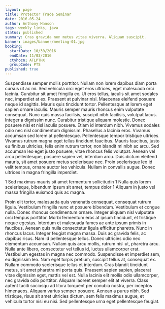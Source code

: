 ```yaml
---
layout: page
title: Protector Trade Seminar
date: 2016-05-24
author: Anthony Hanson
tags: weekly links, java
status: published
summary: Cras gravida non metus vitae viverra. Aliquam suscipit.
banner: images/banner/meeting-01.jpg
booking:
  startDate: 10/30/2016
  endDate: 11/03/2016
  ctyhocn: ATLPTHX
  groupCode: PTS
published: true
---
```

Suspendisse semper mollis porttitor. Nullam non lorem dapibus diam porta cursus ut ac mi. Sed vehicula orci eget eros ultrices, eget malesuada orci lacinia. Curabitur sit amet fringilla ex. Ut eros tellus, iaculis sit amet sodales nec, imperdiet at ex. Praesent at pulvinar nisl. Maecenas eleifend posuere neque id sagittis. Mauris quis tincidunt tortor. Pellentesque at lorem eget sapien ornare iaculis. Mauris semper mauris rhoncus enim vulputate consequat. Nunc quis massa facilisis, suscipit nibh facilisis, volutpat lacus.
Integer a dignissim nunc. Curabitur tristique aliquam molestie. Donec posuere nisi et nisl iaculis posuere. Etiam id interdum nibh. Vivamus sodales odio nec nisl condimentum dignissim. Phasellus a lacinia eros. Vivamus accumsan sed lorem at pellentesque. Pellentesque tempor tristique ultrices. Vivamus rutrum magna eget tellus tincidunt faucibus. Mauris faucibus, justo eu finibus ultricies, felis enim rutrum tortor, non blandit mi nibh ac arcu. Sed accumsan leo eget justo posuere, vitae rhoncus felis volutpat. Aenean vel arcu pellentesque, posuere sapien vel, interdum arcu. Duis dictum eleifend mauris, sit amet posuere metus scelerisque nec. Proin scelerisque leo id velit tempus, ornare auctor leo vehicula. Nullam in convallis augue. Donec ultrices in magna fringilla imperdiet.

1 Sed maximus mauris sit amet fermentum sollicitudin
1 Nulla quis lorem scelerisque, bibendum ipsum sit amet, tempus dolor
1 Aliquam in justo vel massa fringilla euismod quis ac magna.

Proin elit tortor, malesuada quis venenatis consequat, consequat rutrum ligula. Vestibulum fringilla nunc et posuere bibendum. Vestibulum et congue nulla. Donec rhoncus condimentum ornare. Integer aliquam nisl vulputate orci tempus porttitor. Morbi fermentum eros at ipsum tincidunt, et tristique neque egestas. Interdum et malesuada fames ac ante ipsum primis in faucibus. Aenean quis nulla consectetur ligula efficitur pharetra. Nunc in rhoncus lacus. Integer feugiat magna massa. Duis ac gravida felis, ac dapibus risus. Nam id pellentesque tellus. Donec ultricies odio nec elementum accumsan. Nullam quis arcu mollis, rutrum nisl ut, pharetra arcu. Nulla ante libero, consectetur vel tellus id, luctus ullamcorper erat.
Vestibulum egestas in magna nec commodo. Suspendisse et imperdiet sem, eu dignissim leo. Nam eget turpis pretium, suscipit tellus at, consequat ex. Nullam commodo scelerisque tellus et interdum. Cras blandit tincidunt metus, sit amet pharetra mi porta quis. Praesent sapien sapien, placerat vitae dignissim eget, mattis vel est. Nulla lacinia elit mollis odio ullamcorper, nec gravida odio porttitor. Aliquam laoreet semper elit at viverra. Class aptent taciti sociosqu ad litora torquent per conubia nostra, per inceptos himenaeos. Aliquam varius semper posuere. Aenean a purus nibh. Sed tristique, risus sit amet ultricies dictum, sem felis maximus augue, et vehicula tortor nisi eu nisi. Sed pellentesque urna eget pellentesque feugiat.
